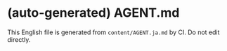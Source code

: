 # (auto-generated) AGENT.md
This English file is generated from `content/AGENT.ja.md` by CI. Do not edit directly.
